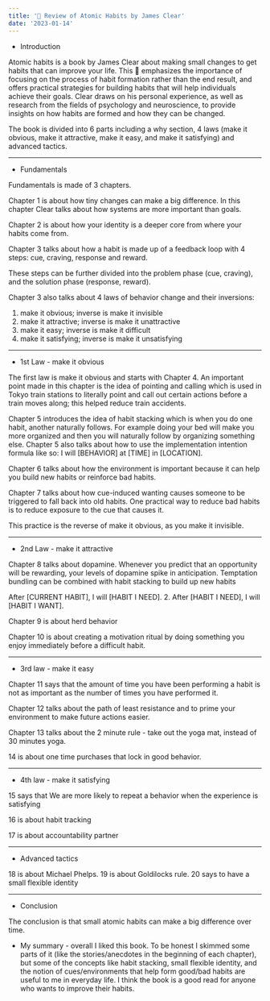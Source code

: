 ```yaml
---
title: '📔 Review of Atomic Habits by James Clear'
date: '2023-01-14'
---
```


- Introduction

Atomic habits is a book by James Clear about making small changes to get habits that can improve your life. This 📕 emphasizes the importance of focusing on the process of habit formation rather than the end result, and offers practical strategies for building habits that will help individuals achieve their goals. Clear draws on his personal experience, as well as research from the fields of psychology and neuroscience, to provide insights on how habits are formed and how they can be changed.

The book is divided into 6 parts including a why section, 4 laws (make it obvious, make it attractive, make it easy, and make it satisfying) and advanced tactics.

---

- Fundamentals

Fundamentals is made of 3 chapters.

Chapter 1 is about how tiny changes can make a big difference. In this chapter Clear talks about how systems are more important than goals.

Chapter 2 is about how your identity is a deeper core from where your habits come from.

Chapter 3 talks about how a habit is made up of a feedback loop with 4 steps: cue, craving, response and reward.

These steps can be further divided into the problem phase (cue, craving), and the solution phase (response, reward).

Chapter 3 also talks about 4 laws of behavior change and their inversions:

1. make it obvious; inverse is make it invisible
2. make it attractive; inverse is make it unattractive
3. make it easy; inverse is make it difficult
4. make it satisfying; inverse is make it unsatisfying

---

- 1st Law - make it obvious

The first law is make it obvious and starts with Chapter 4. An important point made in this chapter is the idea of pointing and calling which is used in Tokyo train stations to literally point and call out certain actions before a train moves along; this helped reduce train accidents.

Chapter 5 introduces the idea of habit stacking which is when you do one habit, another naturally follows. For example doing your bed will make you more organized and then you will naturally follow by organizing something else. Chapter 5 also talks about how to use the implementation intention formula like so: I will [BEHAVIOR] at [TIME] in [LOCATION].

Chapter 6 talks about how the environment is important because it can help you build new habits or reinforce bad habits.

Chapter 7 talks about how cue-induced wanting causes someone to be triggered to fall back into old habits. One practical way to reduce bad habits is to reduce exposure to the cue that causes it.

This practice is the reverse of make it obvious, as you make it invisible.

---

- 2nd Law - make it attractive

Chapter 8 talks about dopamine. Whenever
you predict that an opportunity will be rewarding, your levels of dopamine spike in anticipation. Temptation bundling can be combined with habit stacking to build up new habits

After [CURRENT HABIT], I will [HABIT I NEED].
2. After [HABIT I NEED], I will [HABIT I WANT].

Chapter 9 is about herd behavior

Chapter 10 is about creating a motivation ritual by doing something you enjoy immediately before a difficult habit.

---

- 3rd law - make it easy

Chapter 11 says that the amount of time you have been performing a habit is not as important as the number of times you have performed it.

Chapter 12 talks about the path of least resistance and to prime your environment to make future actions easier.

Chapter 13 talks about the 2 minute rule - take out the yoga mat, instead of 30 minutes yoga.

14 is about one time purchases that lock in good behavior.

---

- 4th law - make it satisfying

15 says that We are more likely to repeat a behavior when the experience is
satisfying

16 is about habit tracking

17 is about accountability partner

---

- Advanced tactics

18 is about Michael Phelps. 19 is about Goldilocks rule. 20 says to have a small flexible identity

---

- Conclusion

The conclusion is that small atomic habits can make a big difference over time.

- My summary - overall I liked this book. To be honest I skimmed some parts of it (like the stories/anecdotes in the beginning of each chapter), but some of the concepts like habit stacking, small flexible identity, and the notion of cues/environments that help form good/bad habits are useful to me in everyday life. I think the book is a good read for anyone who wants to improve their habits.